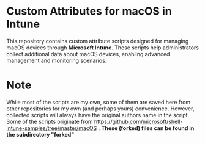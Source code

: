 # Custom Attributes for macOS in Intune

This repository contains custom attribute scripts designed for managing macOS devices through **Microsoft Intune**. These scripts help administrators collect additional data about macOS devices, enabling advanced management and monitoring scenarios.

# Note
While most of the scripts are my own, some of them are saved here from other repositories for my own (and perhaps yours) convenience. However, collected scripts will always have the original authors name in the script. Some of the scripts originate from https://github.com/microsoft/shell-intune-samples/tree/master/macOS . **These (forked) files can be found in the subdirectory "forked"**

